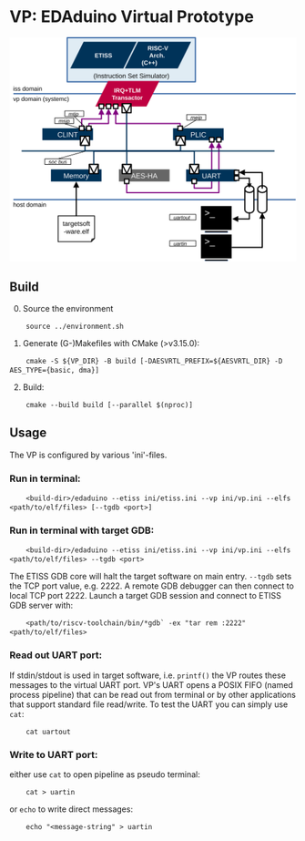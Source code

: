 # VP: EDAduino Virtual Prototype

![alt text](edaduino.svg "EDAduino simple block design")

## Build

0. Source the environment

```
    source ../environment.sh
```

1.  Generate (G-)Makefiles with CMake (>v3.15.0):

```
    cmake -S ${VP_DIR} -B build [-DAESVRTL_PREFIX=${AESVRTL_DIR} -D AES_TYPE={basic, dma}]
```

2.  Build:

```
    cmake --build build [--parallel $(nproc)]
```

## Usage
The VP is configured by various 'ini'-files.

### Run in terminal:

```
    <build-dir>/edaduino --etiss ini/etiss.ini --vp ini/vp.ini --elfs <path/to/elf/files> [--tgdb <port>]
```

### Run in terminal with target GDB:

```
    <build-dir>/edaduino --etiss ini/etiss.ini --vp ini/vp.ini --elfs <path/to/elf/files> --tgdb <port>
```    

The ETISS GDB core will halt the target software on main entry. `--tgdb` sets the TCP port value, e.g. 2222. A remote GDB debugger can then connect to local TCP port 2222. Launch a target GDB session and connect to ETISS GDB server with:

```
    <path/to/riscv-toolchain/bin/*gdb` -ex "tar rem :2222" <path/to/elf/files>
```

### Read out UART port:

If stdin/stdout is used in target software, i.e.
`printf()` the VP routes these messages to the virtual UART port. VP's UART opens a POSIX FIFO (named process pipeline) that can be read out from terminal or by other applications that support standard file read/write. To test the UART you can simply use `cat`:

```
    cat uartout
```

### Write to UART port:

either use `cat` to open pipeline as pseudo terminal:

```
    cat > uartin
```

or `echo` to write direct messages:

```
    echo "<message-string" > uartin
```
